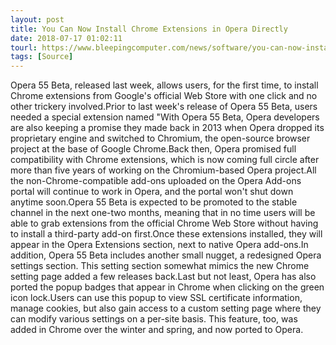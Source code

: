 ```yaml
---
layout: post
title: You Can Now Install Chrome Extensions in Opera Directly
date: 2018-07-17 01:02:11
tourl: https://www.bleepingcomputer.com/news/software/you-can-now-install-chrome-extensions-in-opera-directly/
tags: [Source]
---
```

Opera 55 Beta, released last week, allows users, for the first time, to install Chrome extensions from Google's official Web Store with one click and no other trickery involved.Prior to last week's release of Opera 55 Beta, users needed a special extension named "With Opera 55 Beta, Opera developers are also keeping a promise they made back in 2013 when Opera dropped its proprietary engine and switched to Chromium, the open-source browser project at the base of Google Chrome.Back then, Opera promised full compatibility with Chrome extensions, which is now coming full circle after more than five years of working on the Chromium-based Opera project.All the non-Chrome-compatible add-ons uploaded on the Opera Add-ons portal will continue to work in Opera, and the portal won't shut down anytime soon.Opera 55 Beta is expected to be promoted to the stable channel in the next one-two months, meaning that in no time users will be able to grab extensions from the official Chrome Web Store without having to install a third-party add-on first.Once these extensions installed, they will appear in the Opera Extensions section, next to native Opera add-ons.In addition, Opera 55 Beta includes another small nugget, a redesigned Opera settings section. This setting section somewhat mimics the new Chrome setting page added a few releases back.Last but not least, Opera has also ported the popup badges that appear in Chrome when clicking on the green icon lock.Users can use this popup to view SSL certificate information, manage cookies, but also gain access to a custom setting page where they can modify various settings on a per-site basis. This feature, too, was added in Chrome over the winter and spring, and now ported to Opera.